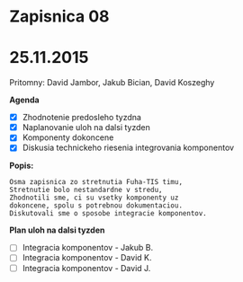 # Zapisnica 08
# 25.11.2015

Pritomny:  David Jambor, Jakub Bician, David Koszeghy

**Agenda**

- [x] Zhodnotenie predosleho tyzdna
- [x] Naplanovanie uloh na dalsi tyzden 
- [x] Komponenty dokoncene
- [x] Diskusia technickeho riesenia integrovania komponentov

**Popis:** 
```
Osma zapisnica zo stretnutia Fuha-TIS timu,
Stretnutie bolo nestandardne v stredu,
Zhodnotili sme, ci su vsetky komponenty uz
dokoncene, spolu s potrebnou dokumentaciou.
Diskutovali sme o sposobe integracie komponentov.
```
**Plan uloh na dalsi tyzden**
-	[ ] Integracia komponentov - Jakub B.
-	[ ] Integracia komponentov - David K. 
-	[ ] Integracia komponentov - David J.
